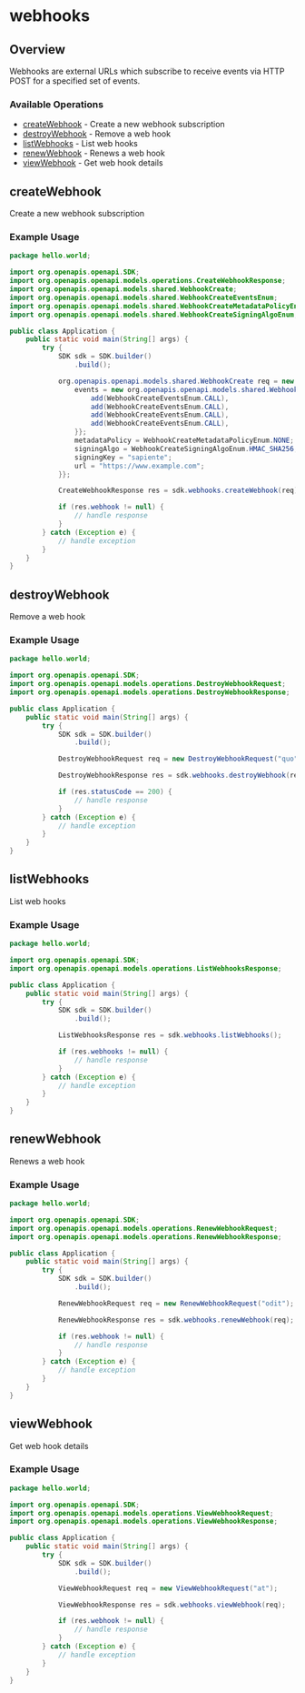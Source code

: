 # webhooks

## Overview

Webhooks are external URLs which subscribe to receive events via HTTP POST for a specified set of events.

### Available Operations

* [createWebhook](#createwebhook) - Create a new webhook subscription
* [destroyWebhook](#destroywebhook) - Remove a web hook
* [listWebhooks](#listwebhooks) - List web hooks
* [renewWebhook](#renewwebhook) - Renews a web hook
* [viewWebhook](#viewwebhook) - Get web hook details

## createWebhook

Create a new webhook subscription

### Example Usage

```java
package hello.world;

import org.openapis.openapi.SDK;
import org.openapis.openapi.models.operations.CreateWebhookResponse;
import org.openapis.openapi.models.shared.WebhookCreate;
import org.openapis.openapi.models.shared.WebhookCreateEventsEnum;
import org.openapis.openapi.models.shared.WebhookCreateMetadataPolicyEnum;
import org.openapis.openapi.models.shared.WebhookCreateSigningAlgoEnum;

public class Application {
    public static void main(String[] args) {
        try {
            SDK sdk = SDK.builder()
                .build();

            org.openapis.openapi.models.shared.WebhookCreate req = new WebhookCreate() {{
                events = new org.openapis.openapi.models.shared.WebhookCreateEventsEnum[]{{
                    add(WebhookCreateEventsEnum.CALL),
                    add(WebhookCreateEventsEnum.CALL),
                    add(WebhookCreateEventsEnum.CALL),
                    add(WebhookCreateEventsEnum.CALL),
                }};
                metadataPolicy = WebhookCreateMetadataPolicyEnum.NONE;
                signingAlgo = WebhookCreateSigningAlgoEnum.HMAC_SHA256;
                signingKey = "sapiente";
                url = "https://www.example.com";
            }};            

            CreateWebhookResponse res = sdk.webhooks.createWebhook(req);

            if (res.webhook != null) {
                // handle response
            }
        } catch (Exception e) {
            // handle exception
        }
    }
}
```

## destroyWebhook

Remove a web hook

### Example Usage

```java
package hello.world;

import org.openapis.openapi.SDK;
import org.openapis.openapi.models.operations.DestroyWebhookRequest;
import org.openapis.openapi.models.operations.DestroyWebhookResponse;

public class Application {
    public static void main(String[] args) {
        try {
            SDK sdk = SDK.builder()
                .build();

            DestroyWebhookRequest req = new DestroyWebhookRequest("quo");            

            DestroyWebhookResponse res = sdk.webhooks.destroyWebhook(req);

            if (res.statusCode == 200) {
                // handle response
            }
        } catch (Exception e) {
            // handle exception
        }
    }
}
```

## listWebhooks

List web hooks

### Example Usage

```java
package hello.world;

import org.openapis.openapi.SDK;
import org.openapis.openapi.models.operations.ListWebhooksResponse;

public class Application {
    public static void main(String[] args) {
        try {
            SDK sdk = SDK.builder()
                .build();

            ListWebhooksResponse res = sdk.webhooks.listWebhooks();

            if (res.webhooks != null) {
                // handle response
            }
        } catch (Exception e) {
            // handle exception
        }
    }
}
```

## renewWebhook

Renews a web hook

### Example Usage

```java
package hello.world;

import org.openapis.openapi.SDK;
import org.openapis.openapi.models.operations.RenewWebhookRequest;
import org.openapis.openapi.models.operations.RenewWebhookResponse;

public class Application {
    public static void main(String[] args) {
        try {
            SDK sdk = SDK.builder()
                .build();

            RenewWebhookRequest req = new RenewWebhookRequest("odit");            

            RenewWebhookResponse res = sdk.webhooks.renewWebhook(req);

            if (res.webhook != null) {
                // handle response
            }
        } catch (Exception e) {
            // handle exception
        }
    }
}
```

## viewWebhook

Get web hook details

### Example Usage

```java
package hello.world;

import org.openapis.openapi.SDK;
import org.openapis.openapi.models.operations.ViewWebhookRequest;
import org.openapis.openapi.models.operations.ViewWebhookResponse;

public class Application {
    public static void main(String[] args) {
        try {
            SDK sdk = SDK.builder()
                .build();

            ViewWebhookRequest req = new ViewWebhookRequest("at");            

            ViewWebhookResponse res = sdk.webhooks.viewWebhook(req);

            if (res.webhook != null) {
                // handle response
            }
        } catch (Exception e) {
            // handle exception
        }
    }
}
```
